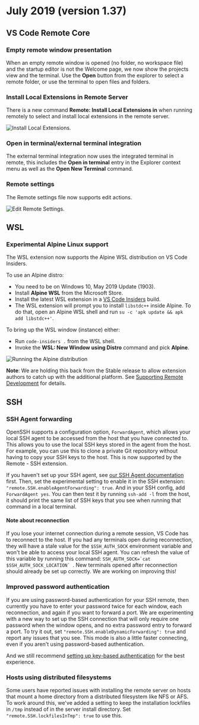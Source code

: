 # July 2019 (version 1.37)

## VS Code Remote Core

### Empty remote window presentation

When an empty remote window is opened (no folder, no workspace file) and the
startup editor is not the Welcome page, we now show the projects view and the
terminal. Use the **Open** button from the explorer to select a remote folder,
or use the terminal to open files and folders.

### Install Local Extensions in Remote Server

There is a new command **Remote: Install Local Extensions in** when running
remotely to select and install local extensions in the remote server.

![Install Local Extensions](images/1_37/install-local-extensions-remote.gif).

### Open in terminal/external terminal integration

The external terminal integration now uses the integrated terminal in remote,
this includes the **Open in terminal** entry in the Explorer context menu as
well as the **Open New Terminal** command.

### Remote settings

The Remote settings file now supports edit actions.

![Edit Remote Settings](images/1_37/remote-settings.png).

## WSL

### Experimental Alpine Linux support

The WSL extension now supports the Alpine WSL distribution on VS Code Insiders.

To use an Alpine distro:

-   You need to be on Windows 10, May 2019 Update (1903).
-   Install **Alpine WSL** from the Microsoft Store.
-   Install the latest WSL extension in a
    [VS Code Insiders](https://code.visualstudio.com/insiders/) build.
-   The WSL extension will prompt you to install `libstdc++` inside Alpine. To
    do that, open an Alpine WSL shell and run
    `su -c 'apk update && apk add libstdc++'`.

To bring up the WSL window (instance) either:

-   Run `code-insiders .` from the WSL shell.
-   Invoke the **WSL: New Window using Distro** command and pick **Alpine**.

![Running the Alpine distribution](images/1_37/alpine.png)

**Note**: We are holding this back from the Stable release to allow extension
authors to catch up with the additional platform. See
[Supporting Remote Development](https://code.visualstudio.com/api/advanced-topics/remote-extensions)
for details.

## SSH

### SSH Agent forwarding

OpenSSH supports a configuration option, `ForwardAgent`, which allows your local
SSH agent to be accessed from the host that you have connected to. This allows
you to use the local SSH keys stored in the agent from the host. For example,
you can use this to clone a private Git repository without having to copy your
SSH keys to the host. This is now supported by the Remote - SSH extension.

If you haven't set up your SSH agent, see
[our SSH Agent documentation](https://code.visualstudio.com/docs/remote/troubleshooting#_setting-up-the-ssh-agent)
first. Then, set the experimental setting to enable it in the SSH extension:
`"remote.SSH.enableAgentForwarding": true`. And in your SSH config, add
`ForwardAgent yes`. You can then test it by running `ssh-add -l` from the host,
it should print the same list of SSH keys that you see when running that command
in a local terminal.

#### Note about reconnection

If you lose your internet connection during a remote session, VS Code has to
reconnect to the host. If you had any terminals open during reconnection, they
will have a stale value for the `$SSH_AUTH_SOCK` environment variable and won't
be able to access your local SSH agent. You can refresh the value of this
variable by running this command:
``SSH_AUTH_SOCK=`cat $SSH_AUTH_SOCK_LOCATION` ``. New terminals opened after
reconnection should already be set up correctly. We are working on improving
this!

### Improved password authentication

If you are using password-based authentication for your SSH remote, then
currently you have to enter your password twice for each window, each
reconnection, and again if you want to forward a port. We are experimenting with
a new way to set up the SSH connection that will only require one password when
the window opens, and no extra password entry to forward a port. To try it out,
set `"remote.SSH.enableDynamicForwarding": true` and report any issues that you
see. This mode is also a little faster connecting, even if you aren't using
password-based authentication.

And we still recommend
[setting up key-based authentication](https://code.visualstudio.com/docs/remote/troubleshooting#_configuring-key-based-authentication)
for the best experience.

### Hosts using distributed filesystems

Some users have reported issues with installing the remote server on hosts that
mount a home directory from a distributed filesystem like NFS or AFS. To work
around this, we've added a setting to keep the installation lockfiles in `/tmp`
instead of in the server install directory. Set
`"remote.SSH.lockfilesInTmp": true` to use this.
